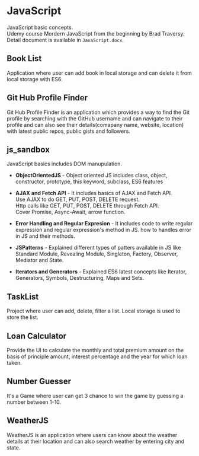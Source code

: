 # JavaScript

JavaScript basic concepts.<br>
Udemy course Mordern JavaScript from the beginning by Brad Traversy.<br>
Detail document is available in `JavaScript.docx`.

## Book List
Application where user can add book in local storage and can delete it from local storage with ES6.

## Git Hub Profile Finder
Git Hub Profile Finder is an application which provides a way to find the Git profile by searching with the GitHub username and can navigate to their profile and can also see their details(comapany name, website, location) with latest public repos, public gists and followers.  

## js_sandbox
JavaScript basics includes DOM manupulation.

- **ObjectOrientedJS** -
Object oriented JS includes class, object, constructor, prototype, this keyword, subclass, ES6 features

- **AJAX and Fetch API** -
It includes basics of AJAX and Fetch API.<br/>
Use AJAX to do GET, PUT, POST, DELETE request.<br/>
Http calls like GET, PUT, POST, DELETE through Fetch API.<br/>
Cover Promise, Async-Await, arrow function.

- **Error Handling and Regular Expresion** -
It includes code to write regular expression and regular expression's method in JS.
how to handles error in JS and their methods.

- **JSPatterns** -
Explained different types of patters available in JS like Standard Module, Revealing Module, Singleton, Factory, Observer, Mediator and State.

- **Iterators and Generators** -
Explained ES6 latest concepts like Iterator, Generators, Symbols, Destructuring, Maps and Sets.

## TaskList
Project where user can add, delete, filter a list. Local storage is used to store the list.

## Loan Calculator
Provide the UI to calculate the monthly and total premium amount on the basis of principle amount, interest percentage and the year for which loan taken.

## Number Guesser
It's a Game where user can get 3 chance to win the game by guessing a number between 1-10.

## WeatherJS
WeatherJS is an application where users can know about the weather details at their location and can also search weather by entering city and state.
